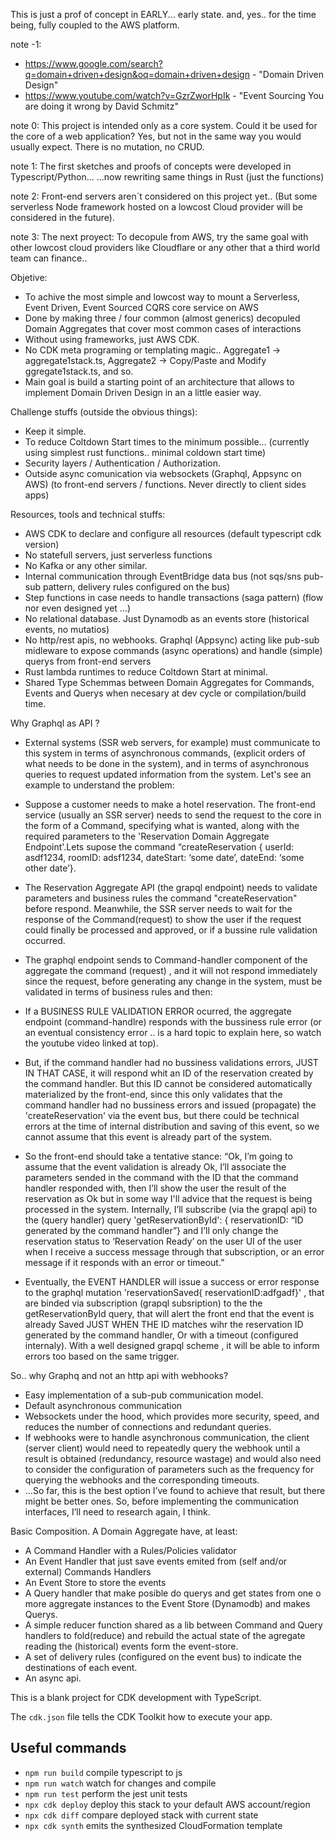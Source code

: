 This is just a prof of concept in EARLY... early state. 
and, yes.. for the time being, fully coupled to the AWS platform.

note -1: 
  - https://www.google.com/search?q=domain+driven+design&oq=domain+driven+design - "Domain Driven Design"
  - https://www.youtube.com/watch?v=GzrZworHpIk  - "Event Sourcing You are doing it wrong by David Schmitz"

note 0: This project is intended only as a core system. Could it be used for the core of a web application? Yes, but not in the same way you would usually expect. There is no mutation, no CRUD. 

note 1: The first sketches and proofs of concepts were developed in Typescript/Python... 
      ...now rewriting same things in Rust (just the functions) 

note 2: Front-end servers aren´t considered on this project yet.. (But some serverless Node framework hosted on a lowcost Cloud provider will be considered in the future).

note 3: The next proyect: To decopule from AWS, try the same goal with other lowcost cloud providers like Cloudflare or any other that a third world team can finance..


Objetive: 
  - To achive the most simple and lowcost way to mount a Serverless, Event Driven, Event Sourced CQRS core service on AWS
  - Done by making three / four common (almost generics) decopuled Domain Aggregates that cover most common cases of interactions
  - Without using frameworks, just AWS CDK.
  - No CDK meta programing or templating magic.. Aggregate1 -> aggregate1stack.ts, Aggregate2 -> Copy/Paste and Modify ggregate1stack.ts, and so.
  - Main goal is build a starting point of an architecture that allows to implement Domain Driven Design in an a little easier way.

Challenge stuffs (outside the obvious things):
  - Keep it simple.
  - To reduce Coltdown Start times to the minimum possible... (currently using simplest rust functions..  minimal coldown start time)
  - Security layers / Authentication / Authorization.
  - Outside async comunication via websockets (Graphql, Appsync on AWS) (to front-end servers / functions. Never directly to client sides apps)

Resources, tools and technical stuffs:
  - AWS CDK to declare and configure all resources (default typescript cdk version)
  - No statefull servers, just serverless functions
  - No Kafka or any other similar.
  - Internal communication through EventBridge data bus (not sqs/sns pub-sub pattern, delivery rules configured on the bus)
  - Step functions in case needs to handle transactions (saga pattern) (flow nor even designed yet ...)
  - No relational database. Just Dynamodb as an events store (historical events, no mutatios)
  - No http/rest apis, no webhooks. Graphql (Appsync) acting like pub-sub midleware to expose commands (async operations) and handle (simple) querys from front-end servers
  - Rust lambda runtimes to reduce Coltdown Start at minimal.
  - Shared Type Schemmas between Domain Aggregates for Commands, Events and Querys when necesary at dev cycle or  compilation/build time.


Why Graphql as API ?
  - External systems (SSR web servers, for example) must communicate to this system in terms of asynchronous commands, (explicit orders of what needs to be done in the system), and in terms of asynchronous queries to request updated information from the system. Let's see an example to understand the problem:
    
  - Suppose a customer needs to make a hotel reservation. The front-end service (usually an SSR server) needs to send the request to the core in the form of a Command, specifying what is wanted, along with the required parameters to the 'Reservation Domain Aggregate Endpoint'.Lets supose the command “createReservation { userId: asdf1234, roomID: adsf1234, dateStart: ‘some date’, dateEnd: ‘some other date’}.
  
  - The Reservation Aggregate API (the grapql endpoint) needs to validate parameters and business rules the command "createReservation" before respond. Meanwhile, the SSR server needs to wait for the response of the Command(request) to show the user if the request could finally be processed and approved, or if a bussine rule validation occurred.
  
  - The graphql endpoint sends to Command-handler component of the aggregate the command (request) , and it will not respond immediately since the request, before generating any change in the system, must be validated in terms of business rules and then:
  
  - If a BUSINESS RULE VALIDATION ERROR ocurred, the aggregate endpoint (command-handlre) responds with the bussiness rule error (or an eventual consistency error .. is a hard topic to explain here, so watch  the youtube video linked at top).
  
  - But, if the command handler had no bussiness validations errors, JUST IN THAT CASE, it will respond whit an ID of the reservation created by the command handler. But this ID cannot be considered automatically materialized by the front-end, since this only validates that the command handler had no bussiness errors and issued (propagate) the 'createReservation' via the event bus, but there could be technical errors at the time of internal distribution and saving of this event, so we cannot assume that this event is already part of the system.
  
  - So the front-end should take a tentative stance: “Ok, I’m going to assume that the event validation is already Ok, I’ll associate the parameters sended in the command with the ID that the command handler responded with, then I’ll show the user the result of the reservation as Ok but in some way I'll advice that the request is being processed in the system. Internally, I’ll subscribe (via the grapql api) to the (query handler) query 'getReservationById': { reservationID: “ID generated by the command handler”} and I’ll only change the reservation status to ‘Reservation Ready’ on the user UI of the user when I receive a success message through that subscription, or an error message if it responds with an error or timeout.”
    
  - Eventually, the EVENT HANDLER will issue a success or error response to the graphql mutation 'reservationSaved{ reservationID:adfgadf}' ,  that are binded via subscription (grapql subsription)  to the  the getReservationById query, that will alert the front end that the event is already Saved JUST WHEN THE ID matches wihr the reservation ID generated by the command handler, Or with a timeout (configured internaly). With a well designed grapql scheme , it will be able to inform errors too based on the same trigger.

So.. why Graphq and not an http api with webhooks?
  - Easy implementation of a sub-pub communication model.
  - Default asynchronous communication
  - Websockets under the hood, which provides more security, speed, and reduces the number of connections and redundant queries.
  - If webhooks were to handle asynchronous communication, the client (server client) would need to repeatedly query the webhook until a result is obtained (redundancy, resource wastage) and would also need to consider the configuration of parameters such as the frequency for querying the webhooks and the corresponding timeouts.
  - ...So far, this is the best option I’ve found to achieve that result, but there might be better ones. So, before implementing the communication interfaces, I’ll need to research again, I think.

  Basic Composition. A Domain Aggregate have, at least: 

  - A Command Handler with a Rules/Policies validator 
  - An Event Handler that just save events emited from (self and/or external) Commands Handlers
  - An Event Store to store the events
  - A Query handler that make posible do querys and get states from one o more aggregate instances to the Event Store (Dynamodb) and makes Querys.
  - A simple reducer function shared as a lib between Command and Query handlers to fold(reduce) and rebuild the actual state of the agregate reading the (historical) events form the event-store.
  - A set of delivery rules (configured on the event bus) to indicate the destinations of each event.
  - An async api.


This is a blank project for CDK development with TypeScript.

The `cdk.json` file tells the CDK Toolkit how to execute your app.

## Useful commands

* `npm run build`   compile typescript to js
* `npm run watch`   watch for changes and compile
* `npm run test`    perform the jest unit tests
* `npx cdk deploy`  deploy this stack to your default AWS account/region
* `npx cdk diff`    compare deployed stack with current state
* `npx cdk synth`   emits the synthesized CloudFormation template
